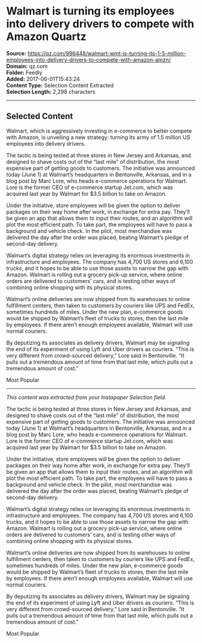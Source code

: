 # Walmart is turning its employees into delivery drivers to compete with Amazon Quartz

**Source:** https://qz.com/996448/walmart-wmt-is-turning-its-1-5-million-employees-into-delivery-drivers-to-compete-with-amazon-amzn/  
**Domain:** qz.com  
**Folder:** Feedly  
**Added:** 2017-06-01T15:43:24  
**Content Type:** Selection Content Extracted  
**Selection Length:** 2,298 characters  


---

## Selected Content

Walmart, which is aggressively investing in e-commerce to better compete with Amazon, is unveiling a new strategy: turning its army of 1.5 million US employees into delivery drivers.

The tactic is being tested at three stores in New Jersey and Arkansas, and designed to shave costs out of the “last mile” of distribution, the most expensive part of getting goods to customers. The initiative was announced today (June 1) at Walmart’s headquarters in Bentonville, Arkansas, and in a blog post by Marc Lore, who heads e-commerce operations for Walmart. Lore is the former CEO of e-commerce startup Jet.com, which was acquired last year by Walmart for $3.5 billion to take on Amazon.

Under the initiative, store employees will be given the option to deliver packages on their way home after work, in exchange for extra pay. They’ll be given an app that allows them to input their routes, and an algorithm will plot the most efficient path. To take part, the employees will have to pass a background and vehicle check. In the pilot, most merchandise was delivered the day after the order was placed, beating Walmart’s pledge of second-day delivery.

Walmart’s digital strategy relies on leveraging its enormous investments in infrastructure and employees. The company has 4,700 US stores and 6,100 trucks, and it hopes to be able to use those assets to narrow the gap with Amazon. Walmart is rolling out a grocery pick-up service, where online orders are delivered to customers’ cars, and is testing other ways of combining online shopping with its physical stores.

Walmart’s online deliveries are now shipped from its warehouses to online fulfillment centers, then taken to customers by couriers like UPS and FedEx, sometimes hundreds of miles. Under the new plan, e-commerce goods would be shipped by Walmart’s fleet of trucks to stores, then the last mile by employees. If there aren’t enough employees available, Walmart will use normal couriers.

By deputizing its associates as delivery drivers, Walmart may be signaling the end of its experiment of using Lyft and Uber drivers as couriers. “This is very different from crowd-sourced delivery,” Lore said in Bentonville. “It pulls out a tremendous amount of time from that last mile, which pulls out a tremendous amount of cost.”

Most Popular

---

*This content was extracted from your Instapaper Selection field.*

The tactic is being tested at three stores in New Jersey and Arkansas, and designed to shave costs out of the “last mile” of distribution, the most expensive part of getting goods to customers. The initiative was announced today (June 1) at Walmart’s headquarters in Bentonville, Arkansas, and in a blog post by Marc Lore, who heads e-commerce operations for Walmart. Lore is the former CEO of e-commerce startup Jet.com, which was acquired last year by Walmart for $3.5 billion to take on Amazon.

Under the initiative, store employees will be given the option to deliver packages on their way home after work, in exchange for extra pay. They’ll be given an app that allows them to input their routes, and an algorithm will plot the most efficient path. To take part, the employees will have to pass a background and vehicle check. In the pilot, most merchandise was delivered the day after the order was placed, beating Walmart’s pledge of second-day delivery.

Walmart’s digital strategy relies on leveraging its enormous investments in infrastructure and employees. The company has 4,700 US stores and 6,100 trucks, and it hopes to be able to use those assets to narrow the gap with Amazon. Walmart is rolling out a grocery pick-up service, where online orders are delivered to customers’ cars, and is testing other ways of combining online shopping with its physical stores.

Walmart’s online deliveries are now shipped from its warehouses to online fulfillment centers, then taken to customers by couriers like UPS and FedEx, sometimes hundreds of miles. Under the new plan, e-commerce goods would be shipped by Walmart’s fleet of trucks to stores, then the last mile by employees. If there aren’t enough employees available, Walmart will use normal couriers.

By deputizing its associates as delivery drivers, Walmart may be signaling the end of its experiment of using Lyft and Uber drivers as couriers. “This is very different from crowd-sourced delivery,” Lore said in Bentonville. “It pulls out a tremendous amount of time from that last mile, which pulls out a tremendous amount of cost.”

Most Popular
